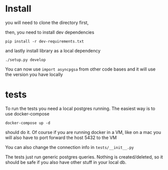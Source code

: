 # Install

you will need to clone the directory first, 

then, you need to install dev dependencies

```
pip install -r dev-requirements.txt
```

and lastly install library as a local dependency

```
./setup.py develop
```

You can now use `import asyncpgsa` from other code bases and it will use the
version you have locally

# tests

To run the tests you need a local postgres running. The easiest way is 
to use docker-compose

```
docker-compose up -d
```

should do it. Of course if you are running docker in a VM, like on a mac
you will also have to port forward the host 5432 to the VM

You can also change the connection info in `tests/__init__.py`

The tests just run generic postgres queries. Nothing is created/deleted, 
so it should be safe if you also have other stuff in your local db.

